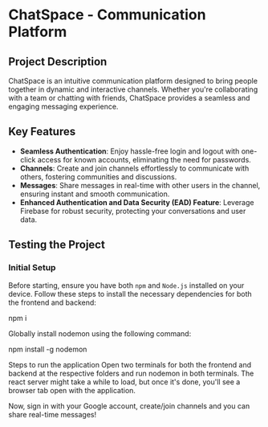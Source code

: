 # ChatSpace - Communication Platform

## Project Description
ChatSpace is an intuitive communication platform designed to bring people together in dynamic and interactive channels. Whether you're collaborating with a team or chatting with friends, ChatSpace provides a seamless and engaging messaging experience.

## Key Features

- **Seamless Authentication**: Enjoy hassle-free login and logout with one-click access for known accounts, eliminating the need for passwords.
- **Channels**: Create and join channels effortlessly to communicate with others, fostering communities and discussions.
- **Messages**: Share messages in real-time with other users in the channel, ensuring instant and smooth communication.
- **Enhanced Authentication and Data Security (EAD) Feature**: Leverage Firebase for robust security, protecting your conversations and user data.

## Testing the Project

### Initial Setup
Before starting, ensure you have both `npm` and `Node.js` installed on your device. Follow these steps to install the necessary dependencies for both the frontend and backend:

npm i

Globally install nodemon using the following command:

npm install -g nodemon

Steps to run the application Open two terminals for both the frontend and backend at the respective folders and run nodemon in both terminals. The react server might take a while to load, but once it's done, you'll see a browser tab open with the application.

Now, sign in with your Google account, create/join channels and you can share real-time messages!
